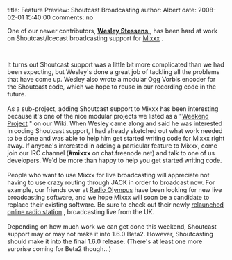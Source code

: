 title: Feature Preview: Shoutcast Broadcasting
author: Albert
date: 2008-02-01 15:40:00
comments: no

One of our newer contributors, <a href="http://wesley.debianbox.be/"><span style="font-weight: bold;">Wesley Stessens</span>
</a>
, has been hard at work on Shoutcast/Icecast broadcasting support for <a href="http://mixxx.sf.net/">Mixxx</a>
.<br />
<br />
<a onblur="try {parent.deselectBloggerImageGracefully();} catch(e) {}" href="{% static '/static/images/news/Screenshot-Preferences.png' %}"><img style="margin: 0px auto 10px; display: block; text-align: center; cursor: pointer;" src="{% static '/static/images/news/Screenshot-Preferences.png' %}" alt="" id="BLOGGER_PHOTO_ID_5162043912755139826" border="0" />
</a>
<br />
It turns out Shoutcast support was a little bit more complicated than we had been expecting, but Wesley's done a great job of tackling all the problems that have come up. Wesley also wrote a modular Ogg Vorbis encoder for the Shoutcast code, which we hope to reuse in our recording code in the future.<br />
<br />
As a sub-project, adding Shoutcast support to Mixxx has been interesting because it's one of the nice modular projects we listed as a "<a href="http://mixxx.sourceforge.net/wiki/index.php/Developer#Weekend_Projects">Weekend Project</a>
" on our Wiki. When Wesley came along and said he was interested in coding Shoutcast support, I had already sketched out what work needed to be done and was able to help him get started writing code for Mixxx right away. If anyone's interested in adding a particular feature to Mixxx, come join our IRC channel (<span style="font-weight: bold;">#mixxx</span>
 on chat.freenode.net) and talk to one of us developers. We'd be more than happy to help you get started writing code.<br />
<br />
People who want to use Mixxx for live broadcasting will appreciate not having to use crazy routing through JACK  in order to broadcast now. For example, our friends over at <a href="http://www.radiolympus.com/">Radio Olympus</a>
 have been looking for new live broadcasting software, and we hope Mixxx will soon be a candidate to replace their existing software. Be sure to check out their newly <a href="http://musicworldradio.com/">relaunched online radio station</a>
<a href="http://musicworldradio.com/"></a>
, broadcasting live from the UK.<br />
<br />
Depending on how much work we can get done this weekend, Shoutcast support may or may not make it into 1.6.0 Beta2. However, Shoutcasting should make it into the final 1.6.0 release. (There's at least one more surprise coming for Beta2 though...)
